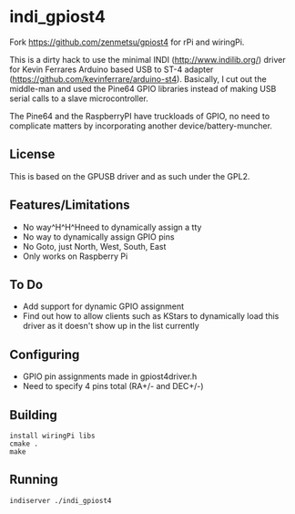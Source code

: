 # indi_gpiost4

Fork https://github.com/zenmetsu/gpiost4 for rPi and wiringPi.

This is a dirty hack to use the minimal INDI (http://www.indilib.org/) driver for Kevin Ferrares Arduino 
based USB to ST-4 adapter (https://github.com/kevinferrare/arduino-st4).  Basically, I cut out the middle-man
and used the Pine64 GPIO libraries instead of making USB serial calls to a slave microcontroller.  

The Pine64 and the RaspberryPI have truckloads of GPIO, no need to complicate matters by incorporating 
another device/battery-muncher. 


## License

This is based on the GPUSB driver and as such under the GPL2. 

## Features/Limitations
  * No way^H^H^Hneed to dynamically assign a tty
  * No way to dynamically assign GPIO pins
  * No Goto, just North, West, South, East
  * Only works on Raspberry Pi

## To Do
  * Add support for dynamic GPIO assignment
  * Find out how to allow clients such as KStars to dynamically load this driver as 
    it doesn't show up in the list currently

## Configuring
  * GPIO pin assignments made in gpiost4driver.h
  * Need to specify 4 pins total (RA+/- and DEC+/-)   

## Building

    install wiringPi libs
    cmake .
    make

## Running

    indiserver ./indi_gpiost4
